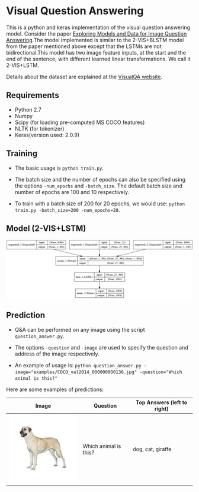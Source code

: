 # Visual Question Answering
This is a python and keras implementation of the visual question answering model. Consider the paper [Exploring Models and Data for Image Question Answering](https://arxiv.org/abs/1505.02074).The model implemented is similar to the 2-VIS+BLSTM model from the paper mentioned above except that the LSTMs are not bidirectional.This model has two image feature inputs, at the start and the end of the sentence, with different learned linear transformations. We call it 2-VIS+LSTM. 

Details about the dataset are explained at the [VisualQA website](http://www.visualqa.org/). 

## Requirements

* Python 2.7
* Numpy
* Scipy (for loading pre-computed MS COCO features)
* NLTK (for tokenizer)
* Keras(version used: 2.0.9)

## Training

* The basic usage is `python train.py`. 

* The batch size and the number of epochs can also be specified using the options `-num_epochs` and `-batch_size`. The default batch size and number of epochs are 100 and 10 respectively.

* To train with a batch size of 200 for 20 epochs, we would use: `python train.py -batch_size=200 -num_epochs=20`.


## Model (2-VIS+LSTM)

<img src="examples/model.png">


## Prediction

* Q&A can be performed on any image using the script `question_answer.py`.

* The options `-question` and `-image` are used to specify the question and address of the image respectively. 

* An example of usage is: `python question_answer.py -image="examples/COCO_val2014_000000000136.jpg" -question="Which animal is this?"`

Here are some examples of predictions:

| Image                                              | Question                   | Top Answers (left to right) |
|----------------------------------------------------|----------------------------|-----------------------------|
| <img src="examples/dog.jpeg"> 					 | Which animal is this?      | dog, cat, giraffe           |
